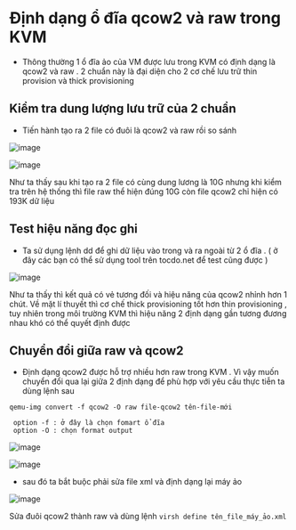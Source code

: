 # Định dạng ổ đĩa qcow2 và raw trong KVM
- Thông thường 1 ổ đĩa ảo của VM được lưu trong KVM có định dạng là qcow2 và raw . 2 chuẩn này là đại diện cho 2 cơ chế lưu trữ thin provision và thick provisioning 

## Kiểm tra dung lượng lưu trữ của 2 chuẩn 
- Tiến hành tạo ra 2 file có đuôi là qcow2 và raw rồi so sánh 

![image](https://user-images.githubusercontent.com/50499526/166505660-60c3dc9f-a444-4971-a48e-9d1a817c72b3.png)

![image](https://user-images.githubusercontent.com/50499526/166505843-8f18f78d-5338-430c-80ac-c9ea38067609.png)

Như ta thấy sau khi tạo ra 2 file có cùng dung lương là 10G nhưng khi kiểm tra trên hệ thống thì file raw thể hiện đúng 10G còn file qcow2 chỉ hiện có 193K dữ liệu

## Test hiệu năng đọc ghi

- Ta sử dụng lệnh dd để ghi dữ liệu vào trong và ra ngoài từ 2 ổ đĩa . ( ở đây các bạn có thể sử dụng tool trên tocdo.net để test cũng được )

![image](https://user-images.githubusercontent.com/50499526/166507363-37716b3c-c592-4b45-b9c9-423be1c236b1.png)

Như ta thấy thì kết quả có vẻ tương đối và hiệu năng của qcow2 nhỉnh hơn 1 chút. Về mặt lí thuyết thì cơ chế thick provisioning tốt hơn thin provisioning , tuy nhiên trong môi trường KVM thì hiệu năng 2 định dạng gần tương đương nhau khó có thể quyết định được 

## Chuyển đổi giữa raw và qcow2 
 
- Định dạng qcow2 được hỗ trợ nhiều hơn raw trong KVM . Vì vậy muốn chuyển đổi qua lại giữa 2 định dạng để phù hợp với yêu cầu thực tiễn ta dùng lệnh sau

``` qemu-img convert -f qcow2 -O raw file-qcow2 tên-file-mới ```

     option -f : ở đây là chọn fomart ổ đĩa 
     option -O : chọn format output

![image](https://user-images.githubusercontent.com/50499526/166510027-36240914-6ad2-4c76-9838-4a8c4680d519.png)

![image](https://user-images.githubusercontent.com/50499526/166510158-50ab2e1e-4659-4046-98d5-21f593016c18.png)

- sau đó ta bắt buộc phải sửa file xml và định dạng lại máy ảo

![image](https://user-images.githubusercontent.com/50499526/166510308-c0b418e5-5cb5-4743-b42a-de5e463673fe.png)

Sửa đuôi qcow2 thành raw và dùng lệnh `virsh define tên_file_máy_ảo.xml`


